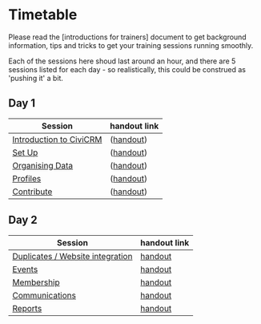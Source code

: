# Timetable


Please read the [introductions for trainers] document to get background information, tips and tricks to get your training sessions running smoothly.

Each of the sessions here shoud last around an hour, and there are 5 sessions listed for each day - so realistically, this could be construed as 'pushing it' a bit.

## Day 1

Session | handout link
---|---
[Introduction to CiviCRM](../introduction-to-civicrm.md)|([handout](../handout/introduction-to-civicrm.md))
[Set Up](../setup.md)|([handout](../handout/setup.md))
[Organising Data](../organising-data.md)|([handout](../handout/organising-data.md))
[Profiles](../profiles.md)|([handout](../handout/profiles.md))
[Contribute](../contribute.md)|([handout](../handout/contribute.md))

## Day 2

Session | handout link
---|---
[Duplicates / Website integration](../duplicates.md)|[handout](../handout/duplicates.md)
[Events](../events.md)|[handout](../handout/events.md)
[Membership](../membership.md)|[handout](../handout/membership.md)
[Communications](../communications.md)|[handout](../handout/communications.md)
[Reports](../reports.md)|[handout](../handout/reports.md)
